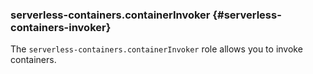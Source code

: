 ### serverless-containers.containerInvoker {#serverless-containers-invoker}

The `serverless-containers.containerInvoker` role allows you to invoke containers.
